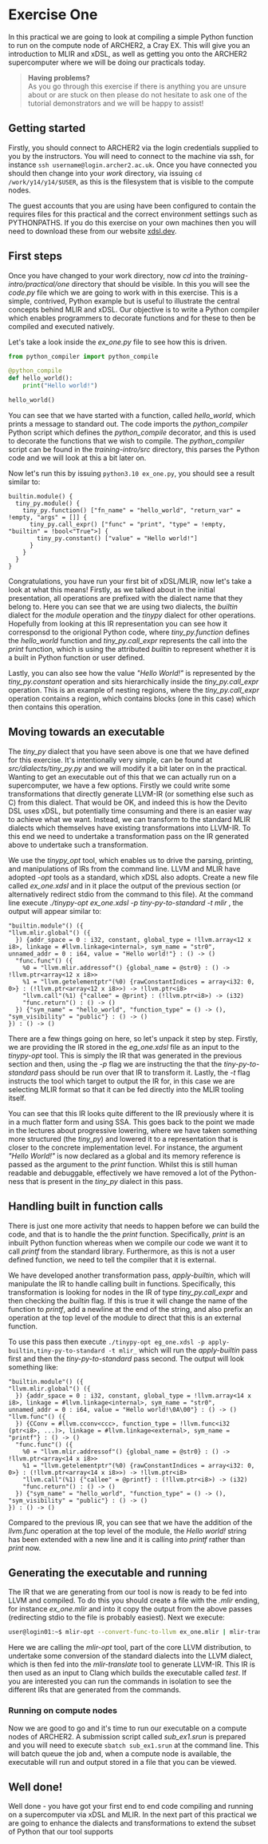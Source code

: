 # Exercise One

In this practical we are going to look at compiling a simple Python function to run on the compute node of ARCHER2, a Cray EX. This will give you an introduction to MLIR and xDSL, as well as getting you onto the ARCHER2 supercomputer where we will be doing our practicals today.

>**Having problems?**  
> As you go through this exercise if there is anything you are unsure about or are stuck on then please do not hesitate to ask one of the tutorial demonstrators and we will be happy to assist!

## Getting started

Firstly, you should connect to ARCHER2 via the login credentials supplied to you by the instructors. You will need to connect to the machine via ssh, for instance `ssh username@login.archer2.ac.uk`. Once you have connected you should then change into your _work_ directory, via issuing `cd /work/y14/y14/$USER`, as this is the filesystem that is visible to the compute nodes.

The guest accounts that you are using have been configured to contain the requires files for this practical and the correct environment settings such as PYTHONPATHS. If you do this exercise on your own machines then you will need to download these from our website [xdsl.dev](https://www.xdsl.dev).

## First steps

Once you have changed to your work directory, now _cd_ into the _training-intro/practical/one_ directory that should be visible. In this you will see the _code.py_ file which we are going to work with in this exercise. This is a simple, contrived, Python example but is useful to illustrate the central concepts behind MLIR and xDSL. Our objective is to write a Python compiler which enables programmers to decorate functions and for these to then be compiled and executed natively. 

Let's take a look inside the _ex_one.py_ file to see how this is driven.

```python
from python_compiler import python_compile   

@python_compile
def hello_world():
    print("Hello world!")

hello_world()
```

You can see that we have started with a function, called _hello_world_, which prints a message to standard out. The code imports the _python_compiler_ Python script which defines the _python_compile_ decorator, and this is used to decorate the functions that we wish to compile. The _python_compiler_ script can be found in the _training-intro/src_ directory, this parses the Python code and we will look at this a bit later on.

Now let's run this by issuing `python3.10 ex_one.py`, you should see a result similar to:

```
builtin.module() {
  tiny_py.module() {
    tiny_py.function() ["fn_name" = "hello_world", "return_var" = !empty, "args" = []] {
      tiny_py.call_expr() ["func" = "print", "type" = !empty, "builtin" = !bool<"True">] {
        tiny_py.constant() ["value" = "Hello world!"]
      }
    }
  }
}
```

Congratulations, you have run your first bit of xDSL/MLIR, now let's take a look at what this means! Firstly, as we talked about in the initial presentation, all operations are prefixed with the dialect name that they belong to. Here you can see that we are using two dialects, the _builtin_ dialect for the _module_ operation and the _tinypy_ dialect for other operations. Hopefully from looking at this IR representation you can see how it corresponsd to the origional Python code, where _tiny_py.function_ defines the _hello_world_ function and _tiny_py.call_expr_ represents the call into the _print_ function, which is using the attributed _builtin_ to represent whether it is a built in Python function or user defined. 

Lastly, you can also see how the value _"Hello World!"_ is represented by the _tiny_py.constant_ operation and sits hierarchically inside the _tiny_py.call_expr_ operation. This is an example of nesting regions, where the _tiny_py.call_expr_ operation contains a region, which contains blocks (one in this case) which then contains this operation.

## Moving towards an executable

The _tiny_py_ dialect that you have seen above is one that we have defined for this exercise. It's intentionally very simple, can be found at _src/dialects/tiny_py.py_ and we will modify it a bit later on in the practical. Wanting to get an executable out of this that we can actually run on a supercomputer, we have a few options. Firstly we could write some transformations that directly generate LLVM-IR (or something else such as C) from this dialect. That would be OK, and indeed this is how the Devito DSL uses xDSL, but potentially time consuming and there is an easier way to achieve what we want. Instead, we can transform to the standard MLIR dialects which themselves have existing transformations into LLVM-IR. To this end we need to undertake a transformation pass on the IR generated above to undertake such a transformation. 

We use the _tinypy_opt_ tool, which enables us to drive the parsing, printing, and manipulations of IRs from the command line. LLVM and MLIR have adopted _-opt_ tools as a standard, which xDSL also adopts. Create a new file called _ex_one.xdsl_ and in it place the output of the previous section (or alternatively redirect stdio from the command to this file). At the command line execute _./tinypy-opt ex_one.xdsl -p tiny-py-to-standard -t mlir_ , the output will appear similar to:

```
"builtin.module"() ({
"llvm.mlir.global"() ({
  }) {addr_space = 0 : i32, constant, global_type = !llvm.array<12 x i8>, linkage = #llvm.linkage<internal>, sym_name = "str0", unnamed_addr = 0 : i64, value = "Hello world!"} : () -> ()
  "func.func"() ({    
    %0 = "llvm.mlir.addressof"() {global_name = @str0} : () -> !llvm.ptr<array<12 x i8>>
    %1 = "llvm.getelementptr"(%0) {rawConstantIndices = array<i32: 0, 0>} : (!llvm.ptr<array<12 x i8>>) -> !llvm.ptr<i8>
    "llvm.call"(%1) {"callee" = @print} : (!llvm.ptr<i8>) -> (i32)
    "func.return"() : () -> ()
  }) {"sym_name" = "hello_world", "function_type" = () -> (), "sym_visibility" = "public"} : () -> ()
}) : () -> ()
```

There are a few things going on here, so let's unpack it step by step. Firstly, we are providing the IR stored in the _eg_one.xdsl_ file as an input to the _tinypy-opt_ tool. This is simply the IR that was generated in the previous section and then, using the _-p_ flag we are instructing the that the _tiny-py-to-standard_ pass should be run over that IR to transform it. Lastly, the _-t_ flag instructs the tool which target to output the IR for, in this case we are selecting MLIR format so that it can be fed directly into the MLIR tooling itself.

You can see that this IR looks quite different to the IR previously where it is in a much flatter form and using SSA. This goes back to the point we made in the lectures about progressive lowering, where we have taken something more structured (the _tiny_py_) and lowered it to a representation that is closer to the concrete implementation level. For instance, the argument _"Hello World!"_ is now declared as a global and its memory reference is passed as the argument to the _print_ function. Whilst this is still human readable and debuggable, effectively we have removed a lot of the Python-ness that is present in the _tiny_py_ dialect in this pass.

## Handling built in function calls

There is just one more activity that needs to happen before we can build the code, and that is to handle the the _print_ function. Specifically, _print_ is an inbuilt Python function whereas when we compile our code we want it to call _printf_ from the standard library. Furthermore, as this is not a user defined function, we need to tell the compiler that it is external.

We have developed another transformation pass, _apply-builtin_, which will manipulate the IR to handle calling built in functions. Specifically, this transformation is looking for nodes in the IR of type _tiny_py.call_expr_ and then checking the _builtin_ flag. If this is true it will change the name of the function to _printf_, add a newline at the end of the string, and also prefix an operation at the top level of the module to direct that this is an external function. 

To use this pass then execute `./tinypy-opt eg_one.xdsl -p apply-builtin,tiny-py-to-standard -t mlir_` which will run the _apply-builtin_ pass first and then the _tiny-py-to-standard_ pass second. The output will look something like:

```
"builtin.module"() ({
"llvm.mlir.global"() ({
  }) {addr_space = 0 : i32, constant, global_type = !llvm.array<14 x i8>, linkage = #llvm.linkage<internal>, sym_name = "str0", unnamed_addr = 0 : i64, value = "Hello world!\0A\00"} : () -> ()
"llvm.func"() ({
  }) {CConv = #llvm.cconv<ccc>, function_type = !llvm.func<i32 (ptr<i8>, ...)>, linkage = #llvm.linkage<external>, sym_name = "printf"} : () -> ()
  "func.func"() ({    
    %0 = "llvm.mlir.addressof"() {global_name = @str0} : () -> !llvm.ptr<array<14 x i8>>
    %1 = "llvm.getelementptr"(%0) {rawConstantIndices = array<i32: 0, 0>} : (!llvm.ptr<array<14 x i8>>) -> !llvm.ptr<i8>
    "llvm.call"(%1) {"callee" = @printf} : (!llvm.ptr<i8>) -> (i32)
    "func.return"() : () -> ()
  }) {"sym_name" = "hello_world", "function_type" = () -> (), "sym_visibility" = "public"} : () -> ()
}) : () -> ()
```

Compared to the previous IR, you can see that we have the addition of the _llvm.func_ operation at the top level of the module, the _Hello world!_ string has been extended with a new line and it is calling into _printf_ rather than _print_ now.

## Generating the executable and running

The IR that we are generating from our tool is now is ready to be fed into LLVM and compiled. To do this you should create a file with the _.mlir_ ending, for instance _ex_one.mlir_ and into it copy the output from the above passes (redirecting stdio to the file is probably easiest). Next we execute:

```bash
user@login01:~$ mlir-opt --convert-func-to-llvm ex_one.mlir | mlir-translate -mlir-to-llvmir | clang -x ir -o test -
```

Here we are calling the _mlir-opt_ tool, part of the core LLVM distribution, to undertake some conversion of the standard dialects into the LLVM dialect, which is then fed into the _mlir-translate_ tool to generate LLVM-IR. This IR is then used as an input to Clang which builds the executable called _test_. If you are interested you can run the commands in isolation to see the different IRs that are generated from the commands.

### Running on compute nodes

Now we are good to go and it's time to run our executable on a compute nodes of ARCHER2. A submission script called _sub_ex1.srun_ is prepared and you will need to execute `sbatch sub_ex1.srun` at the command line. This will batch queue the job and, when a compute node is available, the executable will run and output stored in a file that you can be viewed.

## Well done!

Well done - you have got your first end to end code compiling and running on a supercomputer via xDSL and MLIR. In the next part of this practical we are going to enhance the dialects and transformations to extend the subset of Python that our tool supports
